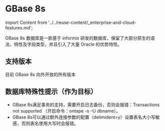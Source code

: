 # GBase 8s
import Content from '../../reuse-content/_enterprise-and-cloud-features.md';

<Content />

GBase 8s 数据库是一款基于 informix 研发的数据库，保留了大部分原生的语法、特性及字段类型，并且引入了大量 Oracle 的优势特性。

## 支持版本

目前 GBase 8s 向外开放的所有版本

## 数据库特殊性提示（作为目标）

- GBase 8s满足事务的支持，需要开启日志备份，否则会报错：Transactions not supported （开启命令：ontape -s –U dbname）。
- GBase 8s可以通过额外连接参数的配置（delimident=y）设置表名大小写敏感，否则表名使用大写时会报错。